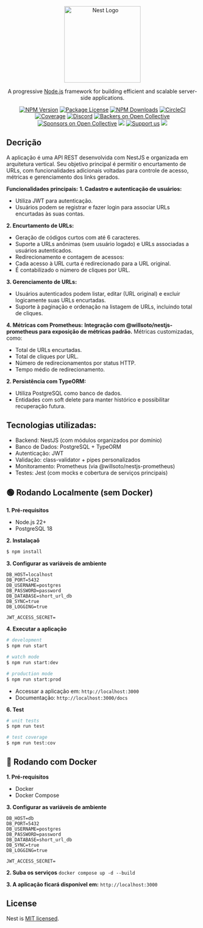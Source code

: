<p align="center">
  <a href="http://nestjs.com/" target="blank"><img src="https://nestjs.com/img/logo-small.svg" width="200" alt="Nest Logo" /></a>
</p>

[circleci-image]: https://img.shields.io/circleci/build/github/nestjs/nest/master?token=abc123def456
[circleci-url]: https://circleci.com/gh/nestjs/nest

  <p align="center">A progressive <a href="http://nodejs.org" target="_blank">Node.js</a> framework for building efficient and scalable server-side applications.</p>
    <p align="center">
<a href="https://www.npmjs.com/~nestjscore" target="_blank"><img src="https://img.shields.io/npm/v/@nestjs/core.svg" alt="NPM Version" /></a>
<a href="https://www.npmjs.com/~nestjscore" target="_blank"><img src="https://img.shields.io/npm/l/@nestjs/core.svg" alt="Package License" /></a>
<a href="https://www.npmjs.com/~nestjscore" target="_blank"><img src="https://img.shields.io/npm/dm/@nestjs/common.svg" alt="NPM Downloads" /></a>
<a href="https://circleci.com/gh/nestjs/nest" target="_blank"><img src="https://img.shields.io/circleci/build/github/nestjs/nest/master" alt="CircleCI" /></a>
<a href="https://coveralls.io/github/nestjs/nest?branch=master" target="_blank"><img src="https://coveralls.io/repos/github/nestjs/nest/badge.svg?branch=master#9" alt="Coverage" /></a>
<a href="https://discord.gg/G7Qnnhy" target="_blank"><img src="https://img.shields.io/badge/discord-online-brightgreen.svg" alt="Discord"/></a>
<a href="https://opencollective.com/nest#backer" target="_blank"><img src="https://opencollective.com/nest/backers/badge.svg" alt="Backers on Open Collective" /></a>
<a href="https://opencollective.com/nest#sponsor" target="_blank"><img src="https://opencollective.com/nest/sponsors/badge.svg" alt="Sponsors on Open Collective" /></a>
  <a href="https://paypal.me/kamilmysliwiec" target="_blank"><img src="https://img.shields.io/badge/Donate-PayPal-ff3f59.svg"/></a>
    <a href="https://opencollective.com/nest#sponsor"  target="_blank"><img src="https://img.shields.io/badge/Support%20us-Open%20Collective-41B883.svg" alt="Support us"></a>
  <a href="https://twitter.com/nestframework" target="_blank"><img src="https://img.shields.io/twitter/follow/nestframework.svg?style=social&label=Follow"></a>
</p>


## Decrição
A aplicação é uma API REST desenvolvida com NestJS e organizada em arquitetura vertical. Seu objetivo principal é permitir o encurtamento de URLs, com funcionalidades adicionais voltadas para controle de acesso, métricas e gerenciamento dos links gerados.

**Funcionalidades principais:**
**1. Cadastro e autenticação de usuários:**
* Utiliza JWT para autenticação.
* Usuários podem se registrar e fazer login para associar URLs encurtadas às suas contas.

**2. Encurtamento de URLs:**
* Geração de códigos curtos com até 6 caracteres.
* Suporte a URLs anônimas (sem usuário logado) e URLs associadas a usuários autenticados.
* Redirecionamento e contagem de acessos:
* Cada acesso à URL curta é redirecionado para a URL original.
* É contabilizado o número de cliques por URL.

**3. Gerenciamento de URLs:**
* Usuários autenticados podem listar, editar (URL original) e excluir logicamente suas URLs encurtadas.
* Suporte à paginação e ordenação na listagem de URLs, incluindo total de cliques.

**4. Métricas com Prometheus:**
**Integração com @willsoto/nestjs-prometheus para exposição de métricas padrão.**
Métricas customizadas, como:
* Total de URLs encurtadas.
* Total de cliques por URL.
* Número de redirecionamentos por status HTTP.
* Tempo médio de redirecionamento.

**2. Persistência com TypeORM:**
* Utiliza PostgreSQL como banco de dados.
* Entidades com soft delete para manter histórico e possibilitar recuperação futura.

## Tecnologias utilizadas:
* Backend: NestJS (com módulos organizados por domínio)
* Banco de Dados: PostgreSQL + TypeORM
* Autenticação: JWT
* Validação: class-validator + pipes personalizados
* Monitoramento: Prometheus (via @willsoto/nestjs-prometheus)
* Testes: Jest (com mocks e cobertura de serviços principais)

## 🟢 Rodando Localmente (sem Docker)
**1. Pré-requisitos**
* Node.js 22+
* PostgreSQL 18

**2. Instalaçaõ**
```bash
$ npm install
```

**3. Configurar as variáveis de ambiente**
```
DB_HOST=localhost
DB_PORT=5432
DB_USERNAME=postgres
DB_PASSWORD=password
DB_DATABASE=short_url_db
DB_SYNC=true
DB_LOGGING=true

JWT_ACCESS_SECRET=
```

**4. Executar a aplicação**
```bash
# development
$ npm run start

# watch mode
$ npm run start:dev

# production mode
$ npm run start:prod
```

* Accessar a aplicação em: ```http://localhost:3000```
* Documentação: ```http://localhost:3000/docs```

**6. Test**
```bash
# unit tests
$ npm run test

# test coverage
$ npm run test:cov
```

## 🐳 Rodando com Docker
**1. Pré-requisitos**
* Docker
* Docker Compose

**3. Configurar as variáveis de ambiente**
```
DB_HOST=db
DB_PORT=5432
DB_USERNAME=postgres
DB_PASSWORD=password
DB_DATABASE=short_url_db
DB_SYNC=true
DB_LOGGING=true

JWT_ACCESS_SECRET=
```

**2. Suba os serviços**
```docker compose up -d --build ```

**3. A aplicação ficará disponível em:** ```http://localhost:3000```

## License

Nest is [MIT licensed](LICENSE).
